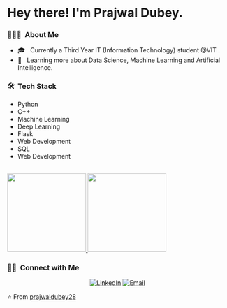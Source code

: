 <h1> Hey there! I'm Prajwal Dubey.</h1>

<h3> 👨🏻‍💻 &nbsp;About Me </h3>

- 🎓 &nbsp; Currently a Third Year IT (Information Technology) student @VIT .
- 🌱 &nbsp; Learning more about Data Science, Machine Learning and Artificial Intelligence.

<h3> 🛠 &nbsp;Tech Stack</h3>
<ul>
<li>Python</li>
<li>C++</li>
<li>Machine Learning</li>
<li>Deep Learning</li>
<li>Flask</li>
<li>Web Development</li>
<li>SQL</li>
<li>Web Development</li>
</ul>

<br/>

<a href="https://github.com/prajwaldubey28">
  <img height="180em" src="https://github-readme-stats.vercel.app/api?username=prajwaldubey28&theme=buefy&show_icons=true" />
  <img height="180em" src="https://github-readme-stats.vercel.app/api/top-langs/?username=prajwaldubey28&theme=buefy&layout=compact" />
</a>

<br/>

<h3> 🤝🏻 &nbsp;Connect with Me </h3>

<p align="center">
<a href="https://www.linkedin.com/in/prajwal-dubey-8400711ab/"><img alt="LinkedIn" src="https://img.shields.io/badge/LinkedIn-Prajwal%20Dubey-blue?style=flat-square&logo=linkedin"></a>
<a href="mailto:prajwal.dubey@vit.edu.in"><img alt="Email" src="https://img.shields.io/badge/Email-prajwal.dubey@vit.edu.in-blue?style=flat-square&logo=gmail"></a>
</p>

⭐️ From [prajwaldubey28](https://github.com/prajwaldubey28)
